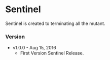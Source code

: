 Sentinel
=========================

Sentinel is created to terminating all the mutant.

### Version
* v1.0.0 - Aug 15, 2016
  * First Version Sentinel Release.